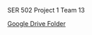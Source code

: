 SER 502 Project 1
Team 13

[Google Drive Folder](https://drive.google.com/drive/#folders/0B_i3EAmidl5Mdmh0Um9TMjJSZW8/0BxymYtgXFNf6WVVzOW9HUmRlbmc/0BxymYtgXFNf6WmlPaFhzSGxvekU)